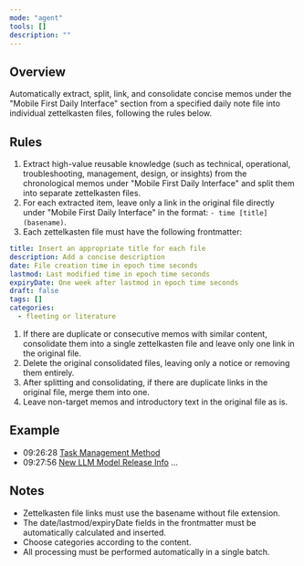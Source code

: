```yaml
---
mode: "agent"
tools: []
description: ""
---
```


## Overview

Automatically extract, split, link, and consolidate concise memos under the "Mobile First Daily Interface" section from a specified daily note file into individual zettelkasten files, following the rules below.

## Rules

1. Extract high-value reusable knowledge (such as technical, operational, troubleshooting, management, design, or insights) from the chronological memos under "Mobile First Daily Interface" and split them into separate zettelkasten files.
1. For each extracted item, leave only a link in the original file directly under "Mobile First Daily Interface" in the format: `- time [title](basename)`.
1. Each zettelkasten file must have the following frontmatter:

  ```yml
  title: Insert an appropriate title for each file
  description: Add a concise description
  date: File creation time in epoch time seconds
  lastmod: Last modified time in epoch time seconds
  expiryDate: One week after lastmod in epoch time seconds
  draft: false
  tags: []
  categories:
    - fleeting or literature
  ```

1. If there are duplicate or consecutive memos with similar content, consolidate them into a single zettelkasten file and leave only one link in the original file.
1. Delete the original consolidated files, leaving only a notice or removing them entirely.
1. After splitting and consolidating, if there are duplicate links in the original file, merge them into one.
1. Leave non-target memos and introductory text in the original file as is.

## Example

- 09:26:28 [Task Management Method](dummy-20250522092628)
- 09:27:56 [New LLM Model Release Info](dymmy-20250522092756)
...

## Notes

- Zettelkasten file links must use the basename without file extension.
- The date/lastmod/expiryDate fields in the frontmatter must be automatically calculated and inserted.
- Choose categories according to the content.
- All processing must be performed automatically in a single batch.
